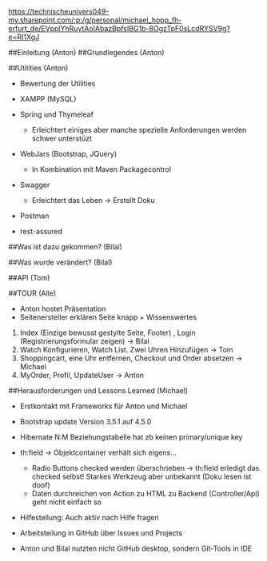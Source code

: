 https://technischeunivers049-my.sharepoint.com/:p:/g/personal/michael_hopp_fh-erfurt_de/EVpplYhRuytAoIAbazBpfsIBG1b-8OgzTpF0sLcdRYSV9g?e=RI1XgJ

##Einleitung (Anton)
##Grundlegendes (Anton)

##Utilities (Anton)
* Bewertung der Utilities
* XAMPP (MySQL)

* Spring und Thymeleaf
    * Erleichtert einiges aber manche spezielle Anforderungen werden schwer unterstüzt

* WebJars (Bootstrap, JQuery)
    * In Kombination mit Maven Packagecontrol
    
* Swagger
    * Erleichtert das Leben -> Erstellt Doku
    
* Postman
* rest-assured


##Was ist dazu gekommen? (Bilal)

##Was wurde verändert? (Bilal)

##API (Tom)


##TOUR (Alle)
* Anton hostet Präsentation
* Seitenersteller erklären Seite knapp + Wissenswertes

1. Index (Einzige bewusst gestylte Seite, Footer) , Login (Registrierungsformular zeigen) -> Bilal
2. Watch Konfigurieren, Watch List. Zwei Uhren Hinzufügen -> Tom
3. Shoppingcart, eine Uhr entfernen, Checkout und Order absetzen -> Michael
4. MyOrder, Profil, UpdateUser -> Anton


##Herausforderungen und Lessons Learned (Michael)
* Erstkontakt mit Frameworks für Anton und Michael

* Bootstrap update Version 3.5.1 auf 4.5.0

* Hibernate N:M Beziehungstabelle hat zb keinen primary/unique key

* th:field -> Objektcontainer verhält sich eigens... 
    * Radio Buttons checked werden überschrieben -> th:field erledigt das checked selbst! Starkes Werkzeug aber unbekannt (Doku lesen ist doof)
    * Daten durchreichen von Action zu HTML zu Backend (Controller/Api) geht nicht einfach so
    
* Hilfestellung: Auch aktiv nach Hilfe fragen

* Arbeitsteilung in GitHub über Issues und Projects

* Anton und Bilal nutzten nicht GitHub desktop, sondern Git-Tools in IDE 
